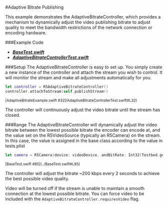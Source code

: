 #Adaptive Bitrate Publishing

This example demonstrates the AdaptiveBitrateController, which provides a mechanism to dynamically adjust the video publishing bitrate to adjust quality to meet the bandwidth restrictions of the network connection or encoding hardware.

###Example Code
- ***[BaseTest.swift](../BaseTest.swift)***
- ***[AdaptiveBitrateControllerTest.swift](AdaptiveBitrateControllerTest.swift)***

###Setup
The AdaptiveBitrateController is easy to set up.  You simply create a new instance of the controller and attach the stream you wish to control.  It will monitor the stream and make all adjustments automatically for you.


```Swift
let controller = R5AdaptiveBitrateController()
controller.attachToStream(self.publishStream!)
```
<sup>
[AdaptiveBitrateExample.swift #32](AdaptiveBitrateControllerTest.swift#L32)
</sup>

The controller will continuously adjust the video bitrate until the stream has closed.

###Range
The AdaptiveBitrateController will dynamically adjust the video bitrate between the lowest possible bitrate the encoder can encode at, and the value set on the R5VideoSource (typically an R5Camera) on the stream. In this case, the value is assigned in the base class according to the value in tests.plist 

```Swift
let camera = R5Camera(device: videoDevice, andBitRate: Int32(Testbed.getParameter("bitrate") as! Int))
```
<sup>
[BaseTest.swift #85](../BaseTest.swift#L85)
</sup>


The controller will adjust the bitrate ~200 kbps every 2 seconds to achieve the best possible video quality.

Video will be turned off if the stream is unable to maintain a smooth connection at the lowest possible bitrate.  You can force video to be included with the `AdaptiveBitrateController.requiresVideo` flag.